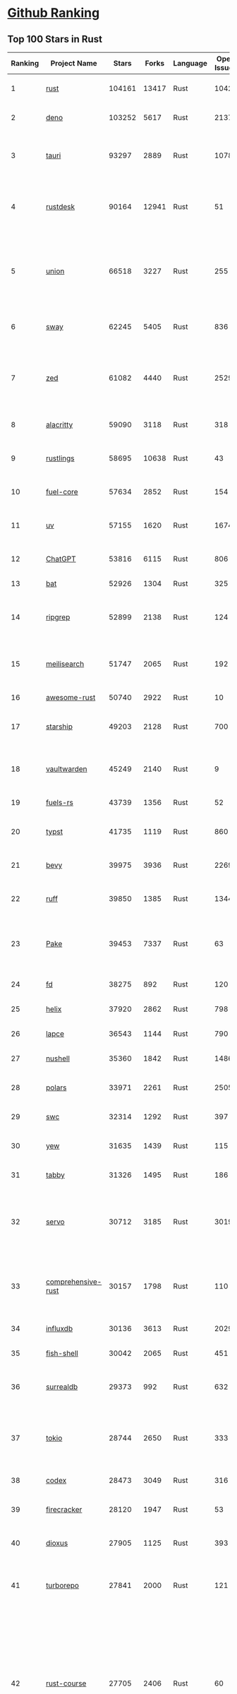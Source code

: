 [Github Ranking](../README.md)
==========

## Top 100 Stars in Rust

| Ranking | Project Name | Stars | Forks | Language | Open Issues | Description | Last Commit |
| ------- | ------------ | ----- | ----- | -------- | ----------- | ----------- | ----------- |
| 1 | [rust](https://github.com/rust-lang/rust) | 104161 | 13417 | Rust | 10429 | Empowering everyone to build reliable and efficient software. | 2025-06-08T18:38:16Z |
| 2 | [deno](https://github.com/denoland/deno) | 103252 | 5617 | Rust | 2137 | A modern runtime for JavaScript and TypeScript. | 2025-06-08T15:37:31Z |
| 3 | [tauri](https://github.com/tauri-apps/tauri) | 93297 | 2889 | Rust | 1078 | Build smaller, faster, and more secure desktop and mobile applications with a web frontend. | 2025-06-07T17:14:00Z |
| 4 | [rustdesk](https://github.com/rustdesk/rustdesk) | 90164 | 12941 | Rust | 51 | An open-source remote desktop application designed for self-hosting, as an alternative to TeamViewer. | 2025-06-07T11:21:42Z |
| 5 | [union](https://github.com/unionlabs/union) | 66518 | 3227 | Rust | 255 | The trust-minimized, zero-knowledge bridging protocol, designed for censorship resistance, extremely high security, and usage in decentralized finance. | 2025-06-08T18:57:33Z |
| 6 | [sway](https://github.com/FuelLabs/sway) | 62245 | 5405 | Rust | 836 | 🌴 Empowering everyone to build reliable and efficient smart contracts. | 2025-06-08T18:41:45Z |
| 7 | [zed](https://github.com/zed-industries/zed) | 61082 | 4440 | Rust | 2529 | Code at the speed of thought – Zed is a high-performance, multiplayer code editor from the creators of Atom and Tree-sitter. | 2025-06-08T16:50:38Z |
| 8 | [alacritty](https://github.com/alacritty/alacritty) | 59090 | 3118 | Rust | 318 | A cross-platform, OpenGL terminal emulator. | 2025-05-31T01:29:24Z |
| 9 | [rustlings](https://github.com/rust-lang/rustlings) | 58695 | 10638 | Rust | 43 | :crab: Small exercises to get you used to reading and writing Rust code! | 2025-06-03T08:32:01Z |
| 10 | [fuel-core](https://github.com/FuelLabs/fuel-core) | 57634 | 2852 | Rust | 154 | Rust full node implementation of the Fuel v2 protocol. | 2025-06-06T07:21:55Z |
| 11 | [uv](https://github.com/astral-sh/uv) | 57155 | 1620 | Rust | 1674 | An extremely fast Python package and project manager, written in Rust. | 2025-06-07T12:02:44Z |
| 12 | [ChatGPT](https://github.com/lencx/ChatGPT) | 53816 | 6115 | Rust | 806 | 🔮 ChatGPT Desktop Application (Mac, Windows and Linux) | 2024-08-29T17:58:11Z |
| 13 | [bat](https://github.com/sharkdp/bat) | 52926 | 1304 | Rust | 325 | A cat(1) clone with wings. | 2025-06-02T16:50:38Z |
| 14 | [ripgrep](https://github.com/BurntSushi/ripgrep) | 52899 | 2138 | Rust | 124 | ripgrep recursively searches directories for a regex pattern while respecting your gitignore | 2025-05-30T12:30:52Z |
| 15 | [meilisearch](https://github.com/meilisearch/meilisearch) | 51747 | 2065 | Rust | 192 | A lightning-fast search engine API bringing AI-powered hybrid search to your sites and applications. | 2025-06-06T10:33:06Z |
| 16 | [awesome-rust](https://github.com/rust-unofficial/awesome-rust) | 50740 | 2922 | Rust | 10 | A curated list of Rust code and resources. | 2025-06-08T14:16:02Z |
| 17 | [starship](https://github.com/starship/starship) | 49203 | 2128 | Rust | 700 | ☄🌌️  The minimal, blazing-fast, and infinitely customizable prompt for any shell! | 2025-06-08T18:51:50Z |
| 18 | [vaultwarden](https://github.com/dani-garcia/vaultwarden) | 45249 | 2140 | Rust | 9 | Unofficial Bitwarden compatible server written in Rust, formerly known as bitwarden_rs | 2025-06-02T19:47:12Z |
| 19 | [fuels-rs](https://github.com/FuelLabs/fuels-rs) | 43739 | 1356 | Rust | 52 | Fuel Network Rust SDK | 2025-06-06T20:58:59Z |
| 20 | [typst](https://github.com/typst/typst) | 41735 | 1119 | Rust | 860 | A new markup-based typesetting system that is powerful and easy to learn. | 2025-06-07T05:27:58Z |
| 21 | [bevy](https://github.com/bevyengine/bevy) | 39975 | 3936 | Rust | 2269 | A refreshingly simple data-driven game engine built in Rust | 2025-06-08T18:36:07Z |
| 22 | [ruff](https://github.com/astral-sh/ruff) | 39850 | 1385 | Rust | 1344 | An extremely fast Python linter and code formatter, written in Rust. | 2025-06-08T19:01:05Z |
| 23 | [Pake](https://github.com/tw93/Pake) | 39453 | 7337 | Rust | 63 | 🤱🏻 Turn any webpage into a desktop app with Rust.  🤱🏻 利用 Rust 轻松构建轻量级多端桌面应用 | 2025-03-25T12:35:16Z |
| 24 | [fd](https://github.com/sharkdp/fd) | 38275 | 892 | Rust | 120 | A simple, fast and user-friendly alternative to 'find' | 2025-06-02T06:34:50Z |
| 25 | [helix](https://github.com/helix-editor/helix) | 37920 | 2862 | Rust | 798 | A post-modern modal text editor. | 2025-06-08T19:01:01Z |
| 26 | [lapce](https://github.com/lapce/lapce) | 36543 | 1144 | Rust | 790 | Lightning-fast and Powerful Code Editor written in Rust | 2025-06-08T00:46:15Z |
| 27 | [nushell](https://github.com/nushell/nushell) | 35360 | 1842 | Rust | 1486 | A new type of shell | 2025-06-08T12:29:49Z |
| 28 | [polars](https://github.com/pola-rs/polars) | 33971 | 2261 | Rust | 2505 | Dataframes powered by a multithreaded, vectorized query engine, written in Rust | 2025-06-08T14:55:44Z |
| 29 | [swc](https://github.com/swc-project/swc) | 32314 | 1292 | Rust | 397 | Rust-based platform for the Web | 2025-06-06T18:40:59Z |
| 30 | [yew](https://github.com/yewstack/yew) | 31635 | 1439 | Rust | 115 | Rust / Wasm framework for creating reliable and efficient web applications | 2025-06-01T03:26:00Z |
| 31 | [tabby](https://github.com/TabbyML/tabby) | 31326 | 1495 | Rust | 186 | Self-hosted AI coding assistant | 2025-06-05T20:03:20Z |
| 32 | [servo](https://github.com/servo/servo) | 30712 | 3185 | Rust | 3019 | Servo aims to empower developers with a lightweight, high-performance alternative for embedding web technologies in applications. | 2025-06-08T18:45:11Z |
| 33 | [comprehensive-rust](https://github.com/google/comprehensive-rust) | 30157 | 1798 | Rust | 110 | This is the Rust course used by the Android team at Google. It provides you the material to quickly teach Rust. | 2025-06-03T15:58:44Z |
| 34 | [influxdb](https://github.com/influxdata/influxdb) | 30136 | 3613 | Rust | 2029 | Scalable datastore for metrics, events, and real-time analytics | 2025-06-07T02:51:15Z |
| 35 | [fish-shell](https://github.com/fish-shell/fish-shell) | 30042 | 2065 | Rust | 451 | The user-friendly command line shell. | 2025-06-08T12:07:34Z |
| 36 | [surrealdb](https://github.com/surrealdb/surrealdb) | 29373 | 992 | Rust | 632 | A scalable, distributed, collaborative, document-graph database, for the realtime web | 2025-06-08T15:22:37Z |
| 37 | [tokio](https://github.com/tokio-rs/tokio) | 28744 | 2650 | Rust | 333 | A runtime for writing reliable asynchronous applications with Rust. Provides I/O, networking, scheduling, timers, ... | 2025-06-08T18:57:36Z |
| 38 | [codex](https://github.com/openai/codex) | 28473 | 3049 | Rust | 316 | Lightweight coding agent that runs in your terminal | 2025-06-08T15:57:34Z |
| 39 | [firecracker](https://github.com/firecracker-microvm/firecracker) | 28120 | 1947 | Rust | 53 | Secure and fast microVMs for serverless computing. | 2025-06-05T13:49:28Z |
| 40 | [dioxus](https://github.com/DioxusLabs/dioxus) | 27905 | 1125 | Rust | 393 | Fullstack app framework for web, desktop, mobile, and more. | 2025-06-04T13:43:58Z |
| 41 | [turborepo](https://github.com/vercel/turborepo) | 27841 | 2000 | Rust | 121 | Build system optimized for JavaScript and TypeScript, written in Rust | 2025-06-02T19:25:56Z |
| 42 | [rust-course](https://github.com/sunface/rust-course) | 27705 | 2406 | Rust | 60 | “连续八年成为全世界最受喜爱的语言，无 GC 也无需手动内存管理、极高的性能和安全性、过程/OO/函数式编程、优秀的包管理、JS 未来基石" — 工作之余的第二语言来试试 Rust 吧。本书拥有全面且深入的讲解、生动贴切的示例、德芙般丝滑的内容，这可能是目前最用心的 Rust 中文学习教程 / Book  | 2025-05-27T03:47:44Z |
| 43 | [linera-protocol](https://github.com/linera-io/linera-protocol) | 27348 | 1776 | Rust | 456 | Main repository for the Linera protocol | 2025-06-06T19:15:25Z |
| 44 | [zoxide](https://github.com/ajeetdsouza/zoxide) | 26982 | 637 | Rust | 100 | A smarter cd command. Supports all major shells. | 2025-05-30T23:23:54Z |
| 45 | [iced](https://github.com/iced-rs/iced) | 26747 | 1314 | Rust | 314 | A cross-platform GUI library for Rust, inspired by Elm | 2025-06-07T02:50:59Z |
| 46 | [delta](https://github.com/dandavison/delta) | 26386 | 418 | Rust | 267 | A syntax-highlighting pager for git, diff, grep, and blame output | 2025-05-02T15:41:04Z |
| 47 | [just](https://github.com/casey/just) | 25806 | 549 | Rust | 297 | 🤖 Just a command runner | 2025-06-06T19:32:33Z |
| 48 | [yazi](https://github.com/sxyazi/yazi) | 25630 | 548 | Rust | 39 | 💥 Blazing fast terminal file manager written in Rust, based on async I/O. | 2025-06-05T15:18:49Z |
| 49 | [hyperfine](https://github.com/sharkdp/hyperfine) | 25281 | 401 | Rust | 40 | A command-line benchmarking tool | 2025-05-01T02:03:20Z |
| 50 | [Rocket](https://github.com/rwf2/Rocket) | 25183 | 1597 | Rust | 49 | A web framework for Rust. | 2025-05-04T10:05:41Z |
| 51 | [egui](https://github.com/emilk/egui) | 25065 | 1755 | Rust | 786 | egui: an easy-to-use immediate mode GUI in Rust that runs on both web and native | 2025-06-08T00:19:20Z |
| 52 | [zellij](https://github.com/zellij-org/zellij) | 24481 | 749 | Rust | 1130 | A terminal workspace with batteries included | 2025-06-06T19:37:10Z |
| 53 | [pingora](https://github.com/cloudflare/pingora) | 24336 | 1401 | Rust | 137 | A library for building fast, reliable and evolvable network services. | 2025-05-30T19:11:10Z |
| 54 | [sniffnet](https://github.com/GyulyVGC/sniffnet) | 24327 | 757 | Rust | 33 | Comfortably monitor your Internet traffic 🕵️‍♂️ | 2025-06-07T19:58:05Z |
| 55 | [atuin](https://github.com/atuinsh/atuin) | 24197 | 656 | Rust | 327 | ✨ Magical shell history | 2025-06-05T12:28:41Z |
| 56 | [Rust](https://github.com/TheAlgorithms/Rust) | 24076 | 2394 | Rust | 2 |  All Algorithms implemented in Rust  | 2025-06-05T09:25:27Z |
| 57 | [qdrant](https://github.com/qdrant/qdrant) | 24029 | 1649 | Rust | 329 | Qdrant - High-performance, massive-scale Vector Database and Vector Search Engine for the next generation of AI. Also available in the cloud https://cloud.qdrant.io/ | 2025-06-06T15:51:14Z |
| 58 | [exa](https://github.com/ogham/exa) | 23965 | 662 | Rust | 199 | A modern replacement for ‘ls’. | 2024-09-24T15:18:09Z |
| 59 | [czkawka](https://github.com/qarmin/czkawka) | 23911 | 746 | Rust | 465 | Multi functional app to find duplicates, empty folders, similar images etc. | 2025-05-10T10:51:17Z |
| 60 | [tools](https://github.com/rome/tools) | 23631 | 658 | Rust | 86 | Unified developer tools for JavaScript, TypeScript, and the web | 2023-09-04T08:42:49Z |
| 61 | [actix-web](https://github.com/actix/actix-web) | 23041 | 1744 | Rust | 185 | Actix Web is a powerful, pragmatic, and extremely fast web framework for Rust. | 2025-06-02T09:52:40Z |
| 62 | [difftastic](https://github.com/Wilfred/difftastic) | 22359 | 379 | Rust | 206 | a structural diff that understands syntax 🟥🟩 | 2025-06-08T09:04:42Z |
| 63 | [axum](https://github.com/tokio-rs/axum) | 21856 | 1185 | Rust | 49 | Ergonomic and modular web framework built with Tokio, Tower, and Hyper | 2025-06-08T09:35:54Z |
| 64 | [anki](https://github.com/ankitects/anki) | 21846 | 2359 | Rust | 203 | Anki's shared backend and web components, and the Qt frontend | 2025-06-08T08:36:32Z |
| 65 | [fnm](https://github.com/Schniz/fnm) | 21092 | 550 | Rust | 276 | 🚀 Fast and simple Node.js version manager, built in Rust | 2025-06-07T04:39:10Z |
| 66 | [tree-sitter](https://github.com/tree-sitter/tree-sitter) | 20897 | 1859 | Rust | 165 | An incremental parsing system for programming tools | 2025-06-08T17:03:53Z |
| 67 | [sonic](https://github.com/valeriansaliou/sonic) | 20769 | 600 | Rust | 64 | 🦔 Fast, lightweight & schema-less search backend. An alternative to Elasticsearch that runs on a few MBs of RAM. | 2025-01-06T21:19:17Z |
| 68 | [coreutils](https://github.com/uutils/coreutils) | 20706 | 1490 | Rust | 357 | Cross-platform Rust rewrite of the GNU coreutils | 2025-06-08T15:01:36Z |
| 69 | [wezterm](https://github.com/wezterm/wezterm) | 20621 | 929 | Rust | 1192 | A GPU-accelerated cross-platform terminal emulator and multiplexer written by @wez and implemented in Rust | 2025-06-04T13:02:20Z |
| 70 | [chroma](https://github.com/chroma-core/chroma) | 20337 | 1638 | Rust | 304 | the AI-native open-source embedding database | 2025-06-07T08:28:04Z |
| 71 | [hyperswitch](https://github.com/juspay/hyperswitch) | 20222 | 3245 | Rust | 641 | An open source payments switch written in Rust to make payments fast, reliable and affordable | 2025-06-08T18:57:11Z |
| 72 | [RustPython](https://github.com/RustPython/RustPython) | 20133 | 1316 | Rust | 319 | A Python Interpreter written in Rust | 2025-06-06T14:17:34Z |
| 73 | [xi-editor](https://github.com/xi-editor/xi-editor) | 19819 | 702 | Rust | 135 | A modern editor with a backend written in Rust. | 2024-03-19T00:11:37Z |
| 74 | [wasmer](https://github.com/wasmerio/wasmer) | 19788 | 886 | Rust | 239 | 🚀 Fast, secure, lightweight containers based on WebAssembly | 2025-06-06T13:04:33Z |
| 75 | [mdBook](https://github.com/rust-lang/mdBook) | 19784 | 1736 | Rust | 525 | Create book from markdown files. Like Gitbook but implemented in Rust | 2025-06-02T15:20:33Z |
| 76 | [gitui](https://github.com/gitui-org/gitui) | 19704 | 617 | Rust | 186 | Blazing 💥 fast terminal-ui for git written in rust 🦀 | 2025-06-07T21:21:36Z |
| 77 | [vector](https://github.com/vectordotdev/vector) | 19667 | 1757 | Rust | 1935 | A high-performance observability data pipeline. | 2025-06-05T23:54:01Z |
| 78 | [gleam](https://github.com/gleam-lang/gleam) | 19376 | 823 | Rust | 160 | ⭐️ A friendly language for building type-safe, scalable systems! | 2025-06-06T11:41:03Z |
| 79 | [slint](https://github.com/slint-ui/slint) | 19330 | 680 | Rust | 708 | Slint is an open-source declarative GUI toolkit to build native user interfaces for Rust, C++, JavaScript, or Python apps. | 2025-06-08T09:25:03Z |
| 80 | [biome](https://github.com/biomejs/biome) | 19211 | 597 | Rust | 188 | A toolchain for web projects, aimed to provide functionalities to maintain them. Biome offers formatter and linter, usable via CLI and LSP. | 2025-06-08T09:55:46Z |
| 81 | [Bend](https://github.com/HigherOrderCO/Bend) | 18780 | 462 | Rust | 93 | A massively parallel, high-level programming language | 2025-06-03T17:36:56Z |
| 82 | [relay](https://github.com/facebook/relay) | 18637 | 1855 | Rust | 589 | Relay is a JavaScript framework for building data-driven React applications. | 2025-06-04T22:23:08Z |
| 83 | [cube](https://github.com/cube-js/cube) | 18596 | 1841 | Rust | 632 | 📊 Cube’s universal semantic layer platform is the next evolution of OLAP technology for AI, BI, spreadsheets, and embedded analytics | 2025-06-07T08:26:16Z |
| 84 | [leptos](https://github.com/leptos-rs/leptos) | 18534 | 767 | Rust | 89 | Build fast web applications with Rust. | 2025-06-07T02:02:00Z |
| 85 | [neon](https://github.com/neondatabase/neon) | 18496 | 675 | Rust | 625 | Neon: Serverless Postgres. We separated storage and compute to offer autoscaling, code-like database branching, and scale to zero. | 2025-06-08T17:08:09Z |
| 86 | [spotify-tui](https://github.com/Rigellute/spotify-tui) | 18223 | 541 | Rust | 272 | Spotify for the terminal written in Rust 🚀 | 2024-04-04T15:03:12Z |
| 87 | [candle](https://github.com/huggingface/candle) | 17362 | 1116 | Rust | 423 | Minimalist ML framework for Rust | 2025-06-07T14:02:58Z |
| 88 | [universal-android-debloater](https://github.com/0x192/universal-android-debloater) | 17074 | 885 | Rust | 458 | Cross-platform GUI written in Rust using ADB to debloat non-rooted android devices. Improve your privacy, the security and battery life of your device. | 2024-08-02T16:16:12Z |
| 89 | [ruffle](https://github.com/ruffle-rs/ruffle) | 16746 | 886 | Rust | 5691 | A Flash Player emulator written in Rust | 2025-06-08T00:05:45Z |
| 90 | [diem](https://github.com/diem/diem) | 16698 | 2581 | Rust | 357 | Diem’s mission is to build a trusted and innovative financial network that empowers people and businesses around the world. | 2025-05-13T05:57:59Z |
| 91 | [SpacetimeDB](https://github.com/clockworklabs/SpacetimeDB) | 16685 | 567 | Rust | 377 | Multiplayer at the speed of light | 2025-06-07T01:08:08Z |
| 92 | [RustScan](https://github.com/bee-san/RustScan) | 16617 | 1123 | Rust | 26 | 🤖 The Modern Port Scanner 🤖 | 2025-06-05T09:34:06Z |
| 93 | [wasmtime](https://github.com/bytecodealliance/wasmtime) | 16482 | 1434 | Rust | 720 | A lightweight WebAssembly runtime that is fast, secure, and standards-compliant | 2025-06-07T01:08:02Z |
| 94 | [pyxel](https://github.com/kitao/pyxel) | 16373 | 886 | Rust | 11 | A retro game engine for Python | 2025-06-07T15:41:47Z |
| 95 | [book](https://github.com/rust-lang/book) | 16216 | 3651 | Rust | 168 | The Rust Programming Language | 2025-06-03T21:08:13Z |
| 96 | [mise](https://github.com/jdx/mise) | 15939 | 524 | Rust | 25 | dev tools, env vars, task runner | 2025-06-08T12:41:33Z |
| 97 | [tikv](https://github.com/tikv/tikv) | 15876 | 2189 | Rust | 1220 | Distributed transactional key-value database, originally created to complement TiDB | 2025-06-08T06:02:44Z |
| 98 | [jj](https://github.com/jj-vcs/jj) | 15872 | 536 | Rust | 483 | A Git-compatible VCS that is both simple and powerful | 2025-06-08T04:54:58Z |
| 99 | [navi](https://github.com/denisidoro/navi) | 15830 | 530 | Rust | 90 | An interactive cheatsheet tool for the command-line | 2025-06-01T19:23:05Z |
| 100 | [eza](https://github.com/eza-community/eza) | 15737 | 298 | Rust | 201 | A modern alternative to ls | 2025-05-30T15:54:18Z |

